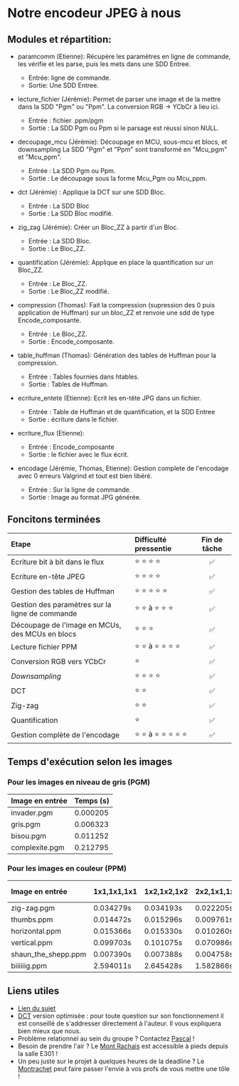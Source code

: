 # Notre encodeur JPEG à nous

## Modules et répartition:
- paramcomm (Etienne):
    Récupère les paramètres en ligne de commande, les vérifie et les parse,
    puis les mets dans une SDD Entree.
    - Entrée: ligne de commande.
    - Sortie: Une SDD Entree.
- lecture_fichier (Jérémie):
    Permet de parser une image et de la mettre dans la SDD "Pgm" ou "Ppm". 
    La conversion RGB -> YCbCr à lieu ici.
    - Entrée : fichier .ppm/pgm
    - Sortie : La SDD Pgm ou Ppm si le parsage est réussi sinon NULL.
- decoupage_mcu (Jérémie):
    Découpage en MCU, sous-mcu et blocs, et downsampling La SDD "Pgm" et "Ppm" sont transformé 
    en "Mcu_pgm" et "Mcu_ppm".   
    - Entrée : La SDD Pgm ou Ppm.
    - Sortie : Le découpage sous la forme Mcu_Pgm ou Mcu_ppm.
- dct (Jérémie) :
    Applique la DCT sur une SDD Bloc.
    - Entrée : La SDD Bloc
    - Sortie : La SDD Bloc modifié.
- zig_zag (Jérémie):
    Créer un Bloc_ZZ à partir d'un Bloc.
    - Entrée : La SDD Bloc.
    - Sortie : Le Bloc_ZZ.
- quantification (Jérémie):
    Applique en place la quantification sur un Bloc_ZZ.
    - Entrée : Le Bloc_ZZ.
    - Sortie : Le Bloc_ZZ modifié.
- compression (Thomas):
    Fait la compression (supression des 0 puis application de Huffman) sur un bloc_ZZ et renvoie 
    une sdd de type Encode_composante.
    - Entrée : Le Bloc_ZZ.
    - Sortie : Encode_composante.
- table_huffman (Thomas):
    Génération des tables de Huffman pour la compression.
    - Entrée : Tables fournies dans htables.
    - Sortie : Tables de Huffman.

- ecriture_entete (Etienne):
    Ecrit les en-tête JPG dans un fichier.
    - Entrée : Table de Huffman et de quantification, et la SDD Entree 
    - Sortie : écriture dans le fichier.

- ecriture_flux (Etienne):
    - Entrée : Encode_composante
    - Sortie : le fichier avec le flux écrit.
  
- encodage (Jérémie, Thomas, Etienne):
    Gestion complete de l'encodage avec 0 erreurs Valgrind et tout est bien libéré.
    - Entrée : Sur la ligne de commande.
    - Sortie : Image au format JPG générée.


## Foncitons terminées

| Etape  | Difficulté pressentie         | Fin de tâche |
| :--------------- |:---------------| :-----:|
| Ecriture bit à bit dans le flux  |:star: :star: :star: :star:| :white_check_mark: |
| Ecriture en-tête JPEG  |:star: :star: :star: :star:| :white_check_mark: |
| Gestion des tables de Huffman  |:star: :star: :star: :star: :star:| :white_check_mark: |
| Gestion des paramètres sur la ligne de commande  |:star: :star: à :star: :star: :star:| :white_check_mark: |
| Découpage de l'image en MCUs, des MCUs en blocs  |:star: :star: :star: | :white_check_mark: |
| Lecture fichier PPM |:star: :star: à :star: :star: :star: :star:| :white_check_mark: |
| Conversion RGB vers YCbCr  |:star:| :white_check_mark: |
| *Downsampling*  |:star: :star: :star: :star:| :white_check_mark: |
| DCT  | :star: :star:| :white_check_mark: |
| Zig-zag |:star: :star:| :white_check_mark: |
| Quantification | :star:| :white_check_mark: |
| Gestion complète de l'encodage | :star: :star: à :star: :star: :star: :star: :star:| :white_check_mark: |


## Temps d'exécution selon les images 

### Pour les images en niveau de gris (PGM)

| Image en entrée  | Temps (s) |
| :--------------- |:---------------|
| invader.pgm  | 0.000205 |
| gris.pgm  | 0.006323 | 
| bisou.pgm  | 0.011252 | 
| complexite.pgm  | 0.212795 | 


### Pour les images en couleur (PPM)

| Image en entrée     | 1x1,1x1,1x1 | 1x2,1x2,1x2 | 2x2,1x1,1x1 | 2x2, 1x2, 1x2 |
| :---------------    | :-----      | :-----      | :-----      | :-----        | 
| zig-zag.pgm         | 0.034279s   | 0.034193s   | 0.022205s   | 0.027998s     |
| thumbs.ppm          | 0.014472s   | 0.015296s   | 0.009761s   | 0.011301s     |
| horizontal.ppm      | 0.015366s   | 0.015330s   | 0.010260s   | 0.010996s     |
| vertical.ppm        | 0.099703s   | 0.101075s   | 0.070986s   | 0.078075s     |
| shaun_the_shepp.ppm | 0.007390s   | 0.007388s   | 0.004758s   | 0.006568s     | 
| biiiiiig.ppm        | 2.594011s   | 2.645428s   | 1.582866s   | 1.966817s     |


## Liens utiles
- [Lien du sujet](https://formationc.pages.ensimag.fr/projet/jpeg/jpeg/)
- [DCT](https://codereview.stackexchange.com/questions/265527/faster-aan-algorithm-for-calculating-discrete-cosine-transform) version optimisée : pour toute question sur son fonctionnement il est conseillé de s'addresser directement à l'auteur. Il vous expliquera bien mieux que nous.
- Problème relationnel au sein du groupe ? Contactez [Pascal](https://fr.wikipedia.org/wiki/Pascal,_le_grand_fr%C3%A8re) !
- Besoin de prendre l'air ? Le [Mont Rachais](https://fr.wikipedia.org/wiki/Mont_Rachais) est accessible à pieds depuis la salle E301 !
- Un peu juste sur le projet à quelques heures de la deadline ? Le [Montrachet](https://www.vinatis.com/achat-vin-puligny-montrachet) peut faire passer l'envie à vos profs de vous mettre une tôle !
